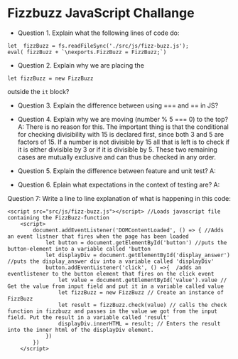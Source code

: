 # Fizzbuzz JavaScript Challange

- Question 1. Explain what the following lines of code do:
~~~
let  fizzBuzz = fs.readFileSync('./src/js/fizz-buzz.js');
eval( fizzBuzz + `\nexports.FizzBuzz = FizzBuzz;`)
~~~

- Question 2. Explain why we are placing the
~~~
let fizzBuzz = new FizzBuzz
~~~
outside the ```it``` block?

- Question 3. Explain the difference between using === and == in JS?

- Question 4. Explain why we are moving (number % 5 === 0) to the top?
A: There is no reason for this. The important thing is that the conditional for checking divisibility with 15 is declared first, since both 3 and 5 are factors of 15. If a number is not divisible by 15 all that is left is to check if it is either divisible by 3 or if it is divisible by 5. These two remaining cases are mutually exclusive and can thus be checked in any order.

- Question 5. Explain the difference between feature and unit test?
A:

- Question 6. Eplain what expectations in the context of testing are?
A:

Question 7: Write a line to line explanation of what is happening in this code:
~~~
<script src="src/js/fizz-buzz.js"></script> //Loads javascript file containing the FizzBuzz-function
    <script>
        document.addEventListener('DOMContentLoaded', () => { //Adds an event listner that fires when the page has been loaded
            let button = document.getElementById('button') //puts the button-element into a variable called 'button
            let displayDiv = document.getElementById('display_answer') //puts the display_answer div into a variable called 'displayDiv'
            button.addEventListener('click', () =>{  /adds an eventlistener to the button element that fires on the click event
                let value = document.getElementById('value').value // Get the value from input field and put it in a variable called value
                let fizzBuzz = new FizzBuzz // Create an instance of FizzBuzz
                let result = fizzBuzz.check(value) // calls the check function in fizzbuzz and passes in the value we got from the input field. Put the result in a variable called 'result'
                displayDiv.innerHTML = result; // Enters the result into the inner html of the displayDiv element.
            })
        })
    </script>
~~~
